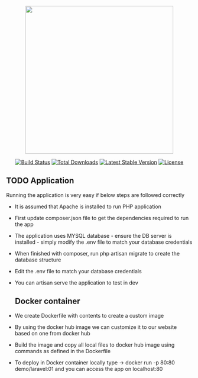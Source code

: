 <p align="center"><a href="https://laravel.com" target="_blank"><img src="https://raw.githubusercontent.com/laravel/art/master/logo-lockup/5%20SVG/2%20CMYK/1%20Full%20Color/laravel-logolockup-cmyk-red.svg" width="400"></a></p>

<p align="center">
<a href="https://travis-ci.org/laravel/framework"><img src="https://travis-ci.org/laravel/framework.svg" alt="Build Status"></a>
<a href="https://packagist.org/packages/laravel/framework"><img src="https://img.shields.io/packagist/dt/laravel/framework" alt="Total Downloads"></a>
<a href="https://packagist.org/packages/laravel/framework"><img src="https://img.shields.io/packagist/v/laravel/framework" alt="Latest Stable Version"></a>
<a href="https://packagist.org/packages/laravel/framework"><img src="https://img.shields.io/packagist/l/laravel/framework" alt="License"></a>
</p>

## TODO Application

Running the application is very easy if below steps are followed correctly
- It is assumed that Apache is installed to run PHP application
- First update composer.json file to get the dependencies required to run the app
- The application uses MYSQL database - ensure the DB server is installed - simply modify the .env file to match your database credentials
- When finished with composer, run php artisan migrate to create the database structure
- Edit the .env file to match your database credentials
- You can artisan serve the application to test in dev

  ## Docker container
- We create Dockerfile with contents to create a custom image
- By using the docker hub image we can customize it to our website based on one from docker hub
- Build the image and copy all local files to docker hub image using commands as defined in the Dockerfile
- To deploy in Docker container locally type -> docker run -p 80:80 demo/laravel:01 and you can access the app on localhost:80
